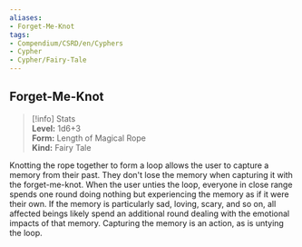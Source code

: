 ```yaml
---
aliases:
- Forget-Me-Knot
tags:
- Compendium/CSRD/en/Cyphers
- Cypher
- Cypher/Fairy-Tale
---
```


  
## Forget-Me-Knot  
>[!info] Stats  
> **Level:** 1d6+3  
> **Form:** Length of Magical Rope  
> **Kind:** Fairy Tale
  
Knotting the rope together to form a loop allows the user to capture a memory from their past. They don't lose the memory when capturing it with the forget-me-knot. When the user unties the loop, everyone in close range spends one round doing nothing but experiencing the memory as if it were their own. If the memory is particularly sad, loving, scary, and so on, all affected beings likely spend an additional round dealing with the emotional impacts of that memory. Capturing the memory is an action, as is untying the loop.